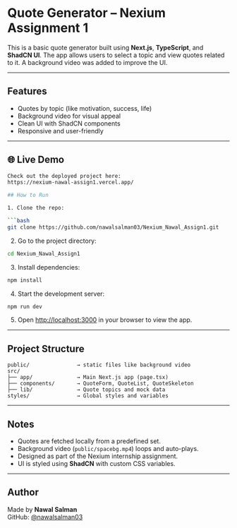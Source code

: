 # Quote Generator – Nexium Assignment 1

This is a basic quote generator built using **Next.js**, **TypeScript**, and **ShadCN UI**. The app allows users to select a topic and view quotes related to it. A background video was added to improve the UI.

---

## Features

- Quotes by topic (like motivation, success, life)
- Background video for visual appeal
- Clean UI with ShadCN components
- Responsive and user-friendly

---

## 🌐 Live Demo
```bash
Check out the deployed project here:
https://nexium-nawal-assign1.vercel.app/

## How to Run

1. Clone the repo:

```bash
git clone https://github.com/nawalsalman03/Nexium_Nawal_Assign1.git
```

2. Go to the project directory:

```bash
cd Nexium_Nawal_Assign1
```

3. Install dependencies:

```bash
npm install
```

4. Start the development server:

```bash
npm run dev
```

5. Open [http://localhost:3000](http://localhost:3000) in your browser to view the app.

---

## Project Structure

```
public/               → static files like background video
src/
├── app/              → Main Next.js app (page.tsx)
├── components/       → QuoteForm, QuoteList, QuoteSkeleton
├── lib/              → Quote topics and mock data
styles/               → Global styles and variables
```

---

## Notes

- Quotes are fetched locally from a predefined set.
- Background video (`public/spacebg.mp4`) loops and auto-plays.
- Designed as part of the Nexium internship assignment.
- UI is styled using **ShadCN** with custom CSS variables.

---

## Author

Made by **Nawal Salman**  
GitHub: [@nawalsalman03](https://github.com/nawalsalman03)
